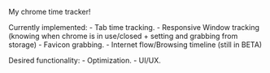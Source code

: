 My chrome time tracker! 

Currently implemented:
	- Tab time tracking.
	- Responsive Window tracking (knowing when chrome is in use/closed + setting and grabbing from storage)
	- Favicon grabbing.
	- Internet flow/Browsing timeline (still in BETA)

Desired functionality:
	- Optimization.
	- UI/UX.

